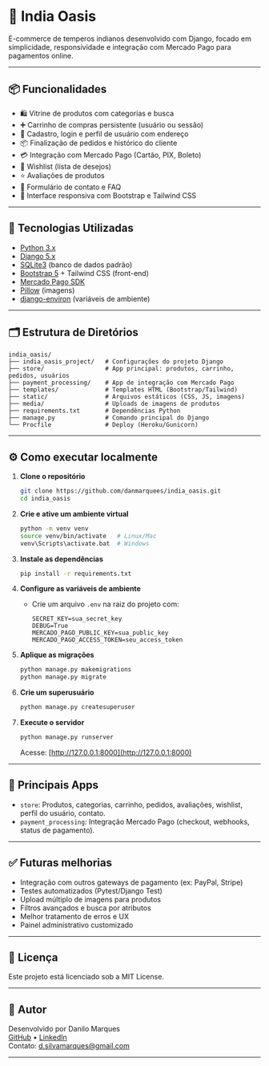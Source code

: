 # 🏪 India Oasis

E-commerce de temperos indianos desenvolvido com Django, focado em simplicidade, responsividade e integração com Mercado Pago para pagamentos online.

---

## 📦 Funcionalidades

- 🛍️ Vitrine de produtos com categorias e busca
- ➕ Carrinho de compras persistente (usuário ou sessão)
- 🔐 Cadastro, login e perfil de usuário com endereço
- 📦 Finalização de pedidos e histórico do cliente
- 💳 Integração com Mercado Pago (Cartão, PIX, Boleto)
- 🧾 Wishlist (lista de desejos)
- ⭐ Avaliações de produtos
- 💬 Formulário de contato e FAQ
- 📱 Interface responsiva com Bootstrap e Tailwind CSS

---

## 🚀 Tecnologias Utilizadas

- [Python 3.x](https://www.python.org/)
- [Django 5.x](https://www.djangoproject.com/)
- [SQLite3](https://www.sqlite.org/) (banco de dados padrão)
- [Bootstrap 5](https://getbootstrap.com/) + Tailwind CSS (front-end)
- [Mercado Pago SDK](https://www.mercadopago.com.br/developers/pt/docs/sdks/python)
- [Pillow](https://python-pillow.org/) (imagens)
- [django-environ](https://django-environ.readthedocs.io/) (variáveis de ambiente)

---

## 🗂️ Estrutura de Diretórios

```
india_oasis/
├── india_oasis_project/   # Configurações do projeto Django
├── store/                 # App principal: produtos, carrinho, pedidos, usuários
├── payment_processing/    # App de integração com Mercado Pago
├── templates/             # Templates HTML (Bootstrap/Tailwind)
├── static/                # Arquivos estáticos (CSS, JS, imagens)
├── media/                 # Uploads de imagens de produtos
├── requirements.txt       # Dependências Python
├── manage.py              # Comando principal do Django
└── Procfile               # Deploy (Heroku/Gunicorn)
```

---

## ⚙️ Como executar localmente

1. **Clone o repositório**
   ```bash
   git clone https://github.com/danmarquees/india_oasis.git
   cd india_oasis
   ```

2. **Crie e ative um ambiente virtual**
   ```bash
   python -m venv venv
   source venv/bin/activate   # Linux/Mac
   venv\Scripts\activate.bat  # Windows
   ```

3. **Instale as dependências**
   ```bash
   pip install -r requirements.txt
   ```

4. **Configure as variáveis de ambiente**
   - Crie um arquivo `.env` na raiz do projeto com:
     ```
     SECRET_KEY=sua_secret_key
     DEBUG=True
     MERCADO_PAGO_PUBLIC_KEY=sua_public_key
     MERCADO_PAGO_ACCESS_TOKEN=seu_access_token
     ```

5. **Aplique as migrações**
   ```bash
   python manage.py makemigrations
   python manage.py migrate
   ```

6. **Crie um superusuário**
   ```bash
   python manage.py createsuperuser
   ```

7. **Execute o servidor**
   ```bash
   python manage.py runserver
   ```
   Acesse: [http://127.0.0.1:8000](http://127.0.0.1:8000)

---

## 🛒 Principais Apps

- `store`: Produtos, categorias, carrinho, pedidos, avaliações, wishlist, perfil do usuário, contato.
- `payment_processing`: Integração Mercado Pago (checkout, webhooks, status de pagamento).

---

## ✅ Futuras melhorias

- Integração com outros gateways de pagamento (ex: PayPal, Stripe)
- Testes automatizados (Pytest/Django Test)
- Upload múltiplo de imagens para produtos
- Filtros avançados e busca por atributos
- Melhor tratamento de erros e UX
- Painel administrativo customizado

---

## 📝 Licença

Este projeto está licenciado sob a MIT License.

---

## 👤 Autor

Desenvolvido por Danilo Marques  
[GitHub](https://github.com/danmarquees) • [LinkedIn](https://www.linkedin.com/in/danmarquesdev/)  
Contato: d.silvamarques@gmail.com

---